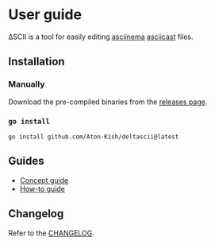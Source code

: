 # User guide

ΔSCII is a tool for easily editing [asciinema](https://asciinema.org/) [asciicast](https://github.com/asciinema/asciinema/blob/main/doc/asciicast-v2.md) files.

## Installation

### Manually

Download the pre-compiled binaries from the [releases page](https://github.com/Aton-Kish/deltascii/releases).

### `go install`

```shell
go install github.com/Aton-Kish/deltascii@latest
```

## Guides

- [Concept guide](./concept-guide.md)
- [How-to guide](./how-to-guide.md)

## Changelog

Refer to the [CHANGELOG](../CHANGELOG.md).
